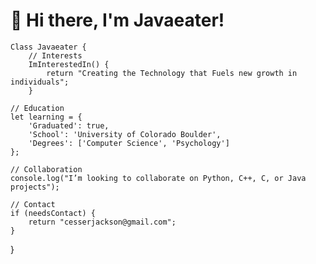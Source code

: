 # 👋 Hi there, I'm Javaeater!

    Class Javaeater {
        // Interests
        ImInterestedIn() {
            return "Creating the Technology that Fuels new growth in individuals";
        }

    // Education
    let learning = {
        'Graduated': true,
        'School': 'University of Colorado Boulder',
        'Degrees': ['Computer Science', 'Psychology']
    };

    // Collaboration
    console.log("I’m looking to collaborate on Python, C++, C, or Java projects");

    // Contact
    if (needsContact) {
        return "cesserjackson@gmail.com";
    }
}



<!---
Javaeater/Javaeater is a ✨ special ✨ repository because its `README.md` (this file) appears on your GitHub profile.
You can click the Preview link to take a look at your changes.
--->
